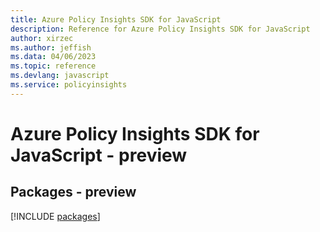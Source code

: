 ```yaml
---
title: Azure Policy Insights SDK for JavaScript
description: Reference for Azure Policy Insights SDK for JavaScript
author: xirzec
ms.author: jeffish
ms.data: 04/06/2023
ms.topic: reference
ms.devlang: javascript
ms.service: policyinsights
---
```

# Azure Policy Insights SDK for JavaScript - preview
## Packages - preview
[!INCLUDE [packages](policy-insights-index.md)]